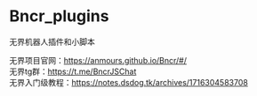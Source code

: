 # Bncr_plugins  
无界机器人插件和小脚本  

无界项目官网：https://anmours.github.io/Bncr/#/  
无界tg群：https://t.me/BncrJSChat  
无界入门级教程：https://notes.dsdog.tk/archives/1716304583708  
